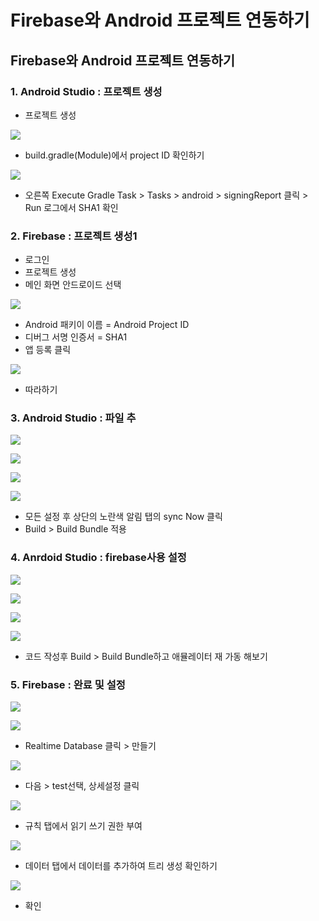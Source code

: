 # Firebase와 Android 프로젝트 연동하기

## Firebase와 Android 프로젝트 연동하기

### 1. Android Studio : 프로젝트 생성

* 프로젝트 생성

![](../../../.gitbook/assets/1-project-id.png)

* build.gradle\(Module\)에서 project ID 확인하기

![](../../../.gitbook/assets/2-sha1.png)

* 오른쪽 Execute Gradle Task &gt; Tasks &gt; android &gt; signingReport 클릭 &gt; Run 로그에서 SHA1 확인

### 2. Firebase : 프로젝트 생성1

* 로그인
* 프로젝트 생성
* 메인 화면 안드로이드 선택

![](../../../.gitbook/assets/1%20%2892%29.png)

* Android 패키이 이름 = Android Project ID
* 디버그 서명 인증서 = SHA1
* 앱 등록 클릭

![](../../../.gitbook/assets/2%20%2871%29.png)

* 따라하기 

### 3. Android Studio : 파일 추

![](../../../.gitbook/assets/3%20%2854%29.png)

![](../../../.gitbook/assets/4-app-.png)

![](../../../.gitbook/assets/5-3-1-project.png)

![](../../../.gitbook/assets/5-3-1-app.png)

* 모든 설정 후 상단의 노란색 알림 탭의 sync Now 클릭
* Build &gt; Build Bundle 적용

### 4. Anrdoid Studio : firebase사용 설정

![](../../../.gitbook/assets/firebase-.png)

![](../../../.gitbook/assets/firebase-2.png)

![](../../../.gitbook/assets/firebase-3.png)

![](../../../.gitbook/assets/firebase-4.png)

* 코드 작성후 Build &gt; Build Bundle하고 애뮬레이터 재 가동 해보기

### 5. Firebase : 완료 및 설정

![](../../../.gitbook/assets/6%20%2821%29.png)

![](../../../.gitbook/assets/dababase-.png)

* Realtime Database 클릭 &gt; 만들기

![](../../../.gitbook/assets/dababase-2.png)

* 다음 &gt; test선택, 상세설정 클릭

![](../../../.gitbook/assets/dababase-4-.png)

* 규칙 탭에서 읽기 쓰기 권한 부여

![](../../../.gitbook/assets/dababase-5-json-+-.png)

* 데이터 탭에서 데이터를 추가하여 트리 생성 확인하기

![](../../../.gitbook/assets/dababase-5-2.png)

* 확인

